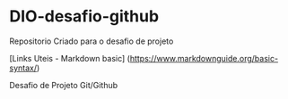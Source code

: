 # DIO-desafio-github
Repositorio Criado para o desafio de projeto

[Links Uteis - Markdown basic] (https://www.markdownguide.org/basic-syntax/)



Desafio de Projeto Git/Github
